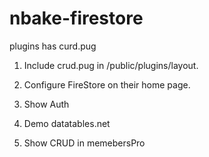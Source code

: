 # nbake-firestore

plugins has curd.pug

1. Include crud.pug in /public/plugins/layout.

2. Configure FireStore on their home page.

3. Show Auth

4. Demo datatables.net

5. Show CRUD in memebersPro